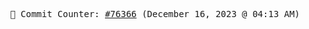 <p align="center">
    <samp>
        📮 Commit Counter: <a href="https://github.com/Javascript-void0/Javascript-void0/commits/main">#76366</a> (December 16, 2023 @ 04:13 AM)
    </samp>
</p>